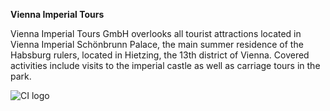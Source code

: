 **Vienna Imperial Tours**

Vienna Imperial Tours GmbH overlooks all tourist attractions located in Vienna Imperial Schönbrunn Palace, the main summer residence of the Habsburg rulers, located in Hietzing, the 13th district of Vienna. Covered activities include visits to the imperial castle as well as carriage tours in the park. 

![CI logo](https://alexeykopchinskiy.github.io/Portfolio-project-1/assets/images/Responsivness-preview.jpg)
